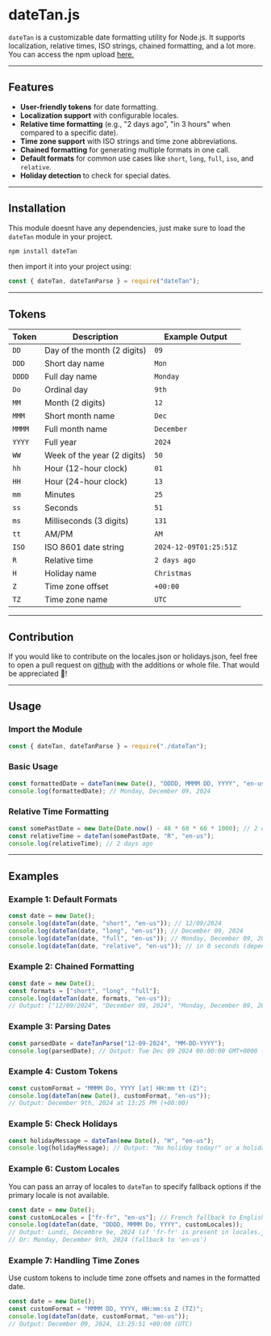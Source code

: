 # dateTan.js

`dateTan` is a  customizable date formatting utility for Node.js. It supports localization, relative times, ISO strings, chained formatting, and a lot more.
You can access the npm upload [here.](https://www.npmjs.com/package/datetan)

---

## Features

- **User-friendly tokens** for date formatting.
- **Localization support** with configurable locales.
- **Relative time formatting** (e.g., "2 days ago", "in 3 hours" when compared to a specific date).
- **Time zone support** with ISO strings and time zone abbreviations.
- **Chained formatting** for generating multiple formats in one call.
- **Default formats** for common use cases like `short`, `long`, `full`, `iso`, and `relative`.
- **Holiday detection** to check for special dates.

---

## Installation

This module doesnt have any dependencies, just make sure to load the `dateTan` module in your project.

```bash
npm install dateTan
```
then import it into your project using:
```javascript
const { dateTan, dateTanParse } = require("dateTan");
```

---

## Tokens

| Token  | Description                       | Example Output        |
|--------|-----------------------------------|-----------------------|
| `DD`   | Day of the month (2 digits)       | `09`                  |
| `DDD`  | Short day name                    | `Mon`                 |
| `DDDD` | Full day name                     | `Monday`              |
| `Do`   | Ordinal day                       | `9th`                 |
| `MM`   | Month (2 digits)                  | `12`                  |
| `MMM`  | Short month name                  | `Dec`                 |
| `MMMM` | Full month name                   | `December`            |
| `YYYY` | Full year                         | `2024`                |
| `WW`   | Week of the year (2 digits)       | `50`                  |
| `hh`   | Hour (12-hour clock)              | `01`                  |
| `HH`   | Hour (24-hour clock)              | `13`                  |
| `mm`   | Minutes                           | `25`                  |
| `ss`   | Seconds                           | `51`                  |
| `ms`   | Milliseconds (3 digits)           | `131`                 |
| `tt`   | AM/PM                             | `AM`                  |
| `ISO`  | ISO 8601 date string              | `2024-12-09T01:25:51Z`|
| `R`    | Relative time                     | `2 days ago`          |
| `H`    | Holiday name                      | `Christmas`           |
| `Z`    | Time zone offset                  | `+00:00`              |
| `TZ`   | Time zone name                    | `UTC`                 |

---

## Contribution

If you would like to contribute on the locales.json or holidays.json, feel free to open a pull request on [github](https://github.com/Luis-Tanese/dateTan) with the additions or whole file. That would be appreciated 🤝!

---

## Usage

### Import the Module

```javascript
const { dateTan, dateTanParse } = require("./dateTan");
```

### Basic Usage

```javascript
const formattedDate = dateTan(new Date(), "DDDD, MMMM DD, YYYY", "en-us");
console.log(formattedDate); // Monday, December 09, 2024
```

### Relative Time Formatting

```javascript
const somePastDate = new Date(Date.now() - 48 * 60 * 60 * 1000); // 2 days ago
const relativeTime = dateTan(somePastDate, "R", "en-us");
console.log(relativeTime); // 2 days ago
```

---

## Examples

### Example 1: Default Formats

```javascript
const date = new Date();
console.log(dateTan(date, "short", "en-us")); // 12/09/2024
console.log(dateTan(date, "long", "en-us")); // December 09, 2024
console.log(dateTan(date, "full", "en-us")); // Monday, December 09, 2024, 13:25:51 UTC
console.log(dateTan(date, "relative", "en-us")); // in 0 seconds (depending on the time passed)
```

### Example 2: Chained Formatting

```javascript
const date = new Date();
const formats = ["short", "long", "full"];
console.log(dateTan(date, formats, "en-us"));
// Output: ["12/09/2024", "December 09, 2024", "Monday, December 09, 2024, 13:25:51 UTC"]
```

### Example 3: Parsing Dates

```javascript
const parsedDate = dateTanParse("12-09-2024", "MM-DD-YYYY");
console.log(parsedDate); // Output: Tue Dec 09 2024 00:00:00 GMT+0000 (UTC)
```

### Example 4: Custom Tokens

```javascript
const customFormat = "MMMM Do, YYYY [at] HH:mm tt (Z)";
console.log(dateTan(new Date(), customFormat, "en-us"));
// Output: December 9th, 2024 at 13:25 PM (+00:00)
```

### Example 5: Check Holidays

```javascript
const holidayMessage = dateTan(new Date(), "H", "en-us");
console.log(holidayMessage); // Output: "No holiday today!" or a holiday name.
```

### Example 6: Custom Locales

You can pass an array of locales to `dateTan` to specify fallback options if the primary locale is not available.

```javascript
const date = new Date();
const customLocales = ["fr-fr", "en-us"]; // French fallback to English
console.log(dateTan(date, "DDDD, MMMM Do, YYYY", customLocales));
// Output: Lundi, Décembre 9e, 2024 (if 'fr-fr' is present in locales.json)
// Or: Monday, December 9th, 2024 (fallback to 'en-us')
```

### Example 7: Handling Time Zones

Use custom tokens to include time zone offsets and names in the formatted date.

```javascript
const date = new Date();
const customFormat = "MMMM DD, YYYY, HH:mm:ss Z (TZ)";
console.log(dateTan(date, customFormat, "en-us"));
// Output: December 09, 2024, 13:25:51 +00:00 (UTC)
```
